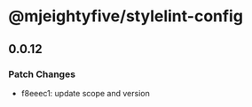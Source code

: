 # @mjeightyfive/stylelint-config

## 0.0.12

### Patch Changes

-   f8eeec1: update scope and version
